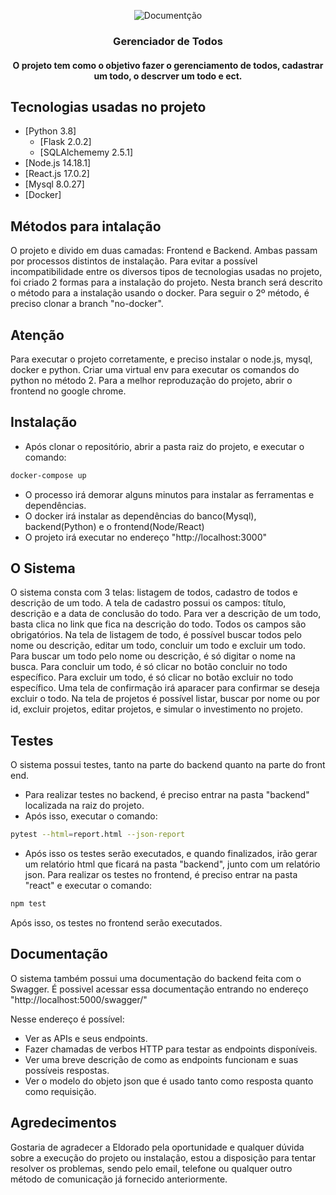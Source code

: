  <p align="center">
    <img src="https://i.imgur.com/rSyq3MW.png" alt="Documentção"></a>
</p>

<h3 align="center">Gerenciador de Todos</h3>

<h4 align="center">O projeto tem como o objetivo fazer o gerenciamento de todos, cadastrar um todo, o descrver um todo e ect.</h4>

## Tecnologias usadas no projeto

- [Python 3.8]
    - [Flask 2.0.2]
    - [SQLAlchememy 2.5.1]
- [Node.js 14.18.1]
- [React.js 17.0.2]
- [Mysql 8.0.27]
- [Docker]

## Métodos para intalação

O projeto e divido em duas camadas: Frontend e Backend. Ambas passam por processos distintos de instalação.
Para evitar a possível incompatibilidade entre os diversos tipos de tecnologias usadas no projeto, foi criado 2 formas para a instalação do projeto.
Nesta branch será descrito o método para a instalação usando o docker. Para seguir o 2º método, é preciso clonar a branch "no-docker". 

## Atenção

Para executar o projeto corretamente, e preciso instalar o node.js, mysql, docker e python.
Criar uma virtual env para executar os comandos do python no método 2.
Para a melhor reproduzação do projeto, abrir o frontend no google chrome.

## Instalação

- Após clonar o repositório, abrir a pasta raiz do projeto, e executar o comando:
```bash
docker-compose up
``` 
- O processo irá demorar alguns minutos para instalar as ferramentas e dependências.
- O docker irá instalar as dependências do banco(Mysql), backend(Python) e o frontend(Node/React)
- O projeto irá executar no endereço "http://localhost:3000"

## O Sistema

O sistema consta com 3 telas: listagem de todos, cadastro de todos e descrição de um todo.
A tela de cadastro possui os campos: título, descrição e a data de conclusão do todo.
Para ver a descrição de um todo, basta clica no link que fica na descrição do todo.
Todos os campos são obrigatórios.
Na tela de listagem de todo, é possível buscar todos pelo nome ou descrição, editar um todo, concluir um todo e excluir um todo.
Para buscar um todo pelo nome ou descrição, é só digitar o nome na busca.
Para concluir um todo, é só clicar no botão concluir no todo específico.
Para excluir um todo, é só clicar no botão excluir no todo específico. Uma tela de confirmação irá aparacer para confirmar se deseja excluir o todo.
Na tela de projetos é possível listar, buscar por nome ou por id, excluir projetos, editar projetos, e simular o investimento no projeto.

## Testes

O sistema possui testes, tanto na parte do backend quanto na parte do front end.
- Para realizar testes no backend, é preciso entrar na pasta "backend" localizada na raiz do projeto.
- Após isso, executar o comando:
```bash
pytest --html=report.html --json-report
``` 
- Após isso os testes serão executados, e quando finalizados, irão gerar um relatório html que ficará na pasta "backend", junto com um relatório json.
Para realizar os testes no frontend, é preciso entrar na pasta "react" e executar o comando:
```bash
npm test
``` 
Após isso, os testes no frontend serão executados.

## Documentação

O sistema também possui uma documentação do backend feita com o Swagger.
É possivel acessar essa documentação entrando no endereço "http://localhost:5000/swagger/"

Nesse endereço é possível:
- Ver as APIs e seus endpoints.
- Fazer chamadas de verbos HTTP para testar as endpoints disponíveis.
- Ver uma breve descrição de como as endpoints funcionam e suas possíveis respostas.
- Ver o modelo do objeto json que é usado tanto como resposta quanto como requisição.


## Agredecimentos
Gostaria de agradecer a Eldorado pela oportunidade e qualquer dúvida sobre a execução do projeto ou instalação, estou a disposição para tentar resolver os problemas, sendo pelo email, telefone ou qualquer outro método de comunicação já fornecido anteriormente.
